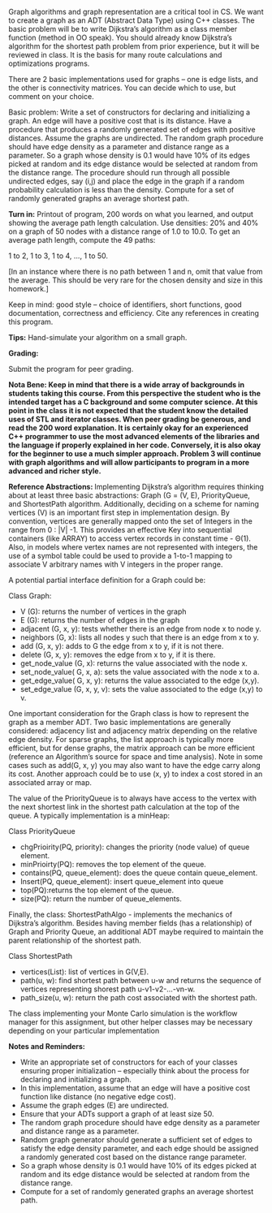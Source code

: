 <p>Graph algorithms and graph representation are a critical tool in CS. We want to create a graph as an ADT (Abstract Data Type) using C++ classes. The basic problem will be to write Dijkstra’s algorithm as a class member function (method in OO speak). You should already know Dijkstra’s algorithm for the shortest path problem from prior experience, but it will be reviewed in class. It is the basis for many route calculations and optimizations programs. </p><p>There are 2 basic implementations used for graphs – one is edge lists, and the other is connectivity matrices. You can decide which to use, but comment on your choice. </p><p>Basic problem:  Write a set of constructors for declaring and initializing a graph. An edge will have a positive cost that is its distance. Have a procedure that produces a randomly generated set of edges with positive distances.  Assume the graphs are undirected. The random graph procedure should have edge density as a parameter and distance range as a parameter. So a graph whose density is 0.1 would have 10% of its edges picked at random and its edge distance would be selected at random from the distance range. The procedure should run through all possible undirected edges, say (i,j) and place the edge in the graph if a random probability calculation is less than the density. Compute for a set of randomly generated graphs an average shortest path.</p><p role="heading" aria-level="5"><strong>Turn in:</strong>  Printout of program, 200 words on what you learned, and output showing the average path length calculation. Use densities: 20% and 40% on a graph of 50 nodes with a distance range of 1.0 to 10.0.   To get an average path length, compute the 49 paths:</p><p>1 to 2, 1 to 3, 1 to 4, …, 1 to 50. </p><p>[In an instance where there is no path between 1 and n, omit that value from the average. This should be very rare for the chosen density and size in this homework.]</p><p>Keep in mind: good style – choice of identifiers, short functions, good documentation, correctness and efficiency. Cite any references in creating this program.</p><p role="heading" aria-level="5"><strong>Tips:</strong>  Hand-simulate your algorithm on a small graph.</p><p role="heading" aria-level="5"><strong>Grading:</strong></p><p>Submit the program for peer grading.</p><p role="heading" aria-level="5"><strong>Nota Bene:  Keep in mind that there is a wide array of backgrounds in students taking this course. From this perspective the student who is the intended target has a C background and some computer science. At this point in the class it is not expected that the student know the detailed uses of STL and iterator classes. When peer grading be generous, and read the 200 word explanation. It is certainly okay for an experienced C++ programmer to use the most advanced elements of the libraries and the language if properly explained in her code. Conversely, it is also okay for the beginner to use a much simpler approach.  Problem 3 will continue with graph algorithms and will allow participants to program in a more advanced and richer style.</strong></p><p role="heading" aria-level="5"><strong>Reference Abstractions: </strong> Implementing Dijkstra’s algorithm requires thinking about at least three basic abstractions: Graph (G = (V, E), PriorityQueue, and ShortestPath algorithm.  Additionally, deciding on a scheme for naming vertices (V) is an important first step in implementation design. By convention, vertices are generally mapped onto the set of Integers in the range from 0 : |V| -1.  This provides an effective Key into sequential containers (like ARRAY) to access vertex records in constant time - Θ(1). Also, in models where vertex names are not represented with integers, the use of a symbol table could be used to provide a 1-to-1 mapping to associate V arbitrary names with V integers in the proper range.</p><p>A potential partial interface definition for a Graph could be:</p><p>Class Graph:</p><ul><li>V (G): returns the number of vertices in the graph</li><li>E (G): returns the number of edges in the graph</li><li>adjacent (G, x, y): tests whether there is an edge from node x to node y.</li><li>neighbors (G, x): lists all nodes y such that there is an edge from x to y.</li><li>add (G, x, y): adds to G the edge from x to y, if it is not there.</li><li>delete (G, x, y): removes the edge from x to y, if it is there.</li><li>get_node_value (G, x): returns the value associated with the node x.</li><li>set_node_value( G, x, a): sets the value associated with the node x to a.</li><li>get_edge_value( G, x, y): returns the value associated to the edge (x,y).</li><li>set_edge_value (G, x, y, v): sets the value associated to the edge (x,y) to v.</li></ul><p>One important consideration for the Graph class is how to represent the graph as a member ADT. Two basic implementations are generally considered: adjacency list and adjacency matrix depending on the relative edge density. For sparse graphs, the list approach is typically more efficient, but for dense graphs, the matrix approach can be more efficient (reference an Algorithm’s source for space and time analysis). Note in some cases such as add(G, x, y) you may also want to have the edge carry along its cost. Another approach could be to use (x, y) to index a cost stored in an associated array or map.</p><p>The value of the PriorityQueue is to always have access to the vertex with the next shortest link in the shortest path calculation at the top of the queue. A typically implementation is a minHeap:</p><p>Class PriorityQueue</p><ul><li>chgPrioirity(PQ, priority): changes the priority (node value) of queue element.</li><li>minPrioirty(PQ): removes the top element of the queue.</li><li>contains(PQ, queue_element): does the queue contain queue_element.</li><li>Insert(PQ, queue_element): insert queue_element into queue</li><li>top(PQ):returns the top element of the queue.</li><li>size(PQ): return the number of queue_elements.</li></ul><p>Finally, the class: ShortestPathAlgo - implements the mechanics of Dijkstra’s algorithm. Besides having member fields (has a relationship) of Graph and Priority Queue, an additional ADT maybe required to maintain the parent relationship of the shortest path.</p><p>Class ShortestPath</p><ul><li>vertices(List): list of vertices in G(V,E).</li><li>path(u, w): find shortest path between u-w and returns the sequence of vertices representing shorest path u-v1-v2-…-vn-w.</li><li>path_size(u, w): return the path cost associated with the shortest path.</li></ul><p>The class implementing your Monte Carlo simulation is the workflow manager for this assignment, but other helper classes may be necessary depending on your particular implementation</p><p role="heading" aria-level="5"><strong> Notes and Reminders:</strong></p><ul><li>Write an appropriate set of constructors for each of your classes ensuring proper initialization – especially think about the process for declaring and initializing a graph.</li><li>In this implementation, assume that an edge will have a positive cost function like distance (no negative edge cost).</li><li>Assume the graph edges (E)  are undirected.</li><li>Ensure that your ADTs support a graph of at least size 50.</li><li>The random graph procedure should have edge density as a parameter and distance range as a parameter.</li><li>Random graph generator should generate a sufficient set of edges to satisfy the edge density parameter, and each edge should be assigned a randomly generated cost based on the distance range parameter.</li><li>So a graph whose density is 0.1 would have 10% of its edges picked at random and its edge distance would be selected at random from the distance range.</li><li>Compute for a set of randomly generated graphs an average shortest path.</li>
